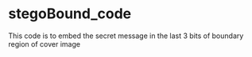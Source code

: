# stegoBound_code

This code is to embed the secret message in the last 3 bits of boundary region of cover image
